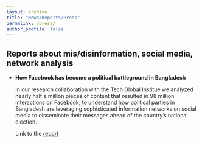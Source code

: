 ```yaml
---
layout: archive
title: "News/Reports/Press"
permalink: /press/
author_profile: false
---
```

## Reports about mis/disinformation, social media, network analysis
* **How Facebook has become a political battleground in Bangladesh**
  <p> In our research collaboration with the Tech Global Institue
  we analyzed nearly half a million pieces of content that resulted in 98 million interactions on Facebook, 
  to understand how political parties in Bangladesh are leveraging sophisticated information networks on 
  social media to disseminate their messages ahead of the country’s national election. </p>
  Link to the <a href = "https://techglobalinstitute.com/research/facebook-political-battleground-bangladesh/"> report </a>
